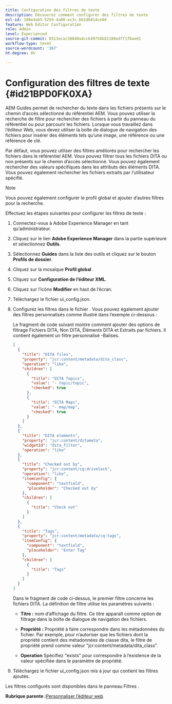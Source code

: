 ```yaml
---
title: Configuration des filtres de texte
description: Découvrez comment configurer des filtres de texte
exl-id: 180e4ab5-5259-4a00-ac3c-bb1d6814ce0d
feature: Web Editor Configuration
role: Admin
level: Experienced
source-git-commit: 0513ecac38840a4cc649758bd1180edff1f8aed1
workflow-type: tm+mt
source-wordcount: '367'
ht-degree: 0%

---
```


# Configuration des filtres de texte {#id21BPD0FK0XA}

AEM Guides permet de rechercher du texte dans les fichiers présents sur le chemin d’accès sélectionné du référentiel AEM. Vous pouvez utiliser la recherche de filtre pour rechercher des fichiers à partir du panneau du référentiel ou pour parcourir les fichiers. Lorsque vous travaillez dans l’éditeur Web, vous devez utiliser la boîte de dialogue de navigation des fichiers pour insérer des éléments tels qu’une image, une référence ou une référence de clé.

Par défaut, vous pouvez utiliser des filtres améliorés pour rechercher les fichiers dans le référentiel AEM. Vous pouvez filtrer tous les fichiers DITA ou non présents sur le chemin d’accès sélectionné. Vous pouvez également rechercher des valeurs spécifiques dans les attributs des éléments DITA. Vous pouvez également rechercher les fichiers extraits par l’utilisateur spécifié.

>[!NOTE]
>
> Vous pouvez également configurer le profil global et ajouter d’autres filtres pour la recherche.

Effectuez les étapes suivantes pour configurer les filtres de texte :

1. Connectez-vous à Adobe Experience Manager en tant qu’administrateur.
1. Cliquez sur le lien **Adobe Experience Manager** dans la partie supérieure et sélectionnez **Outils**.
1. Sélectionnez **Guides** dans la liste des outils et cliquez sur le bouton **Profils de dossier**.
1. Cliquez sur la mosaïque **Profil global** .
1. Cliquez sur **Configuration de l’éditeur XML**.
1. Cliquez sur l’icône **Modifier** en haut de l’écran.
1. Téléchargez le fichier ui\_config.json.
1. Configurez les filtres dans le fichier . Vous pouvez également ajouter des filtres personnalisés comme illustré dans l’exemple ci-dessous :

   Le fragment de code suivant montre comment ajouter des options de filtrage Fichiers DITA, Non DITA, Éléments DITA et Extraits par fichiers. Il contient également un filtre personnalisé -Balises.

   ```json
   [
     {
       "title": "DITA files",
       "property": "jcr:content/metadata/dita_class",
       "operation": "like",
       "children": [
         {
           "title": "DITA Topics",
           "value": "- topic/topic",
           "checked": true
         },
         {
           "title": "DITA Maps",
           "value": "- map/map",
           "checked": true
         }
       ]
     },
     {
       "title": "DITA elements",
       "property": "jcr:content/ditameta",
       "widgetId": "dita_filter",
       "operation": "like"
     },
     {
       "title": "Checked out by",
       "property": "jcr:content/cq:drivelock",
       "operation": "like",
       "itemConfig": {
         "component": "textfield",
         "placeholder": "Checked out by"
       },
       "children": [
         {
           "title": "Check out"
         }
       ]
     },
     {
       "title": "Tags",
       "property": "jcr:content/metadata/cq:tags",
       "itemConfig": {
         "component": "textfield",
         "placeholder": "Enter Tag"
       },
       "children": [
         {
           "title": "Tags"
         }
       ]
     }
   ]
   ```

   Dans le fragment de code ci-dessus, le premier filtre concerne les fichiers DITA. La définition de filtre utilise les paramètres suivants :

   - **Titre :** nom d’affichage du filtre. Ce titre apparaît comme option de filtrage dans la boîte de dialogue de navigation des fichiers.

   - **Propriété :** Propriété à faire correspondre dans les métadonnées du fichier. Par exemple, pour n’autoriser que les fichiers dont la propriété contient des métadonnées de classe dita\, le filtre de propriété prend comme valeur &quot;jcr:content/metadata/dita\_class&quot;.

   - **Operation** Spécifiez &quot;exists&quot; pour correspondre à l’existence de la valeur spécifiée dans le paramètre de propriété.

1. Téléchargez le fichier ui\_config.json mis à jour qui contient les filtres ajoutés.

Les filtres configurés sont disponibles dans le panneau Filtres .

**Rubrique parente :**&#x200B;[ Personnaliser l’éditeur web](conf-web-editor.md)
